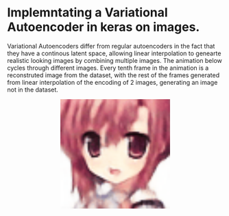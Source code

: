 # Implemntating a Variational Autoencoder in keras on images.

Variational Autoencoders differ from regular autoencoders in the fact that they have a continous latent space, allowing linear interpolation to genearte realistic looking images by combining multiple images. The animation below cycles through different images. Every tenth frame in the animation is a reconstruted image from the dataset, with the rest of the frames generated from linear interpolation of the encoding of 2 images, generating an image not in the dataset.


<p align="center">
  <img width="256" height="256" src="https://github.com/Yasaswi124/AnimeVAE/blob/main/visualizations/faces.gif">
</p>
